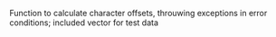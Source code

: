 Function to calculate character offsets, throuwing exceptions in error conditions; included vector for test data

